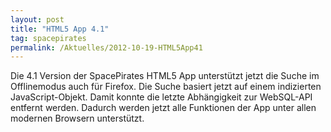 ```yaml
---
layout: post
title: "HTML5 App 4.1"
tag: spacepirates
permalink: /Aktuelles/2012-10-19-HTML5App41
---
```


Die 4.1 Version der SpacePirates HTML5 App unterstützt jetzt die Suche im Offlinemodus auch für Firefox. Die Suche basiert jetzt auf einem indizierten JavaScript-Objekt. Damit konnte die letzte Abhängigkeit zur WebSQL-API entfernt werden. Dadurch werden jetzt alle Funktionen der App unter allen modernen Browsern unterstützt.



